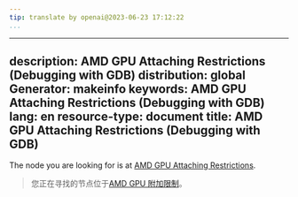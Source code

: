 ```yaml
---
tip: translate by openai@2023-06-23 17:12:22
...
```

---
description: AMD GPU Attaching Restrictions (Debugging with GDB)
distribution: global
Generator: makeinfo
keywords: AMD GPU Attaching Restrictions (Debugging with GDB)
lang: en
resource-type: document
title: AMD GPU Attaching Restrictions (Debugging with GDB)
---

The node you are looking for is at [AMD GPU Attaching Restrictions](AMD-GPU.html#AMD-GPU-Attaching-Restrictions).

> 您正在寻找的节点位于[AMD GPU 附加限制](AMD-GPU.html#AMD-GPU-Attaching-Restrictions)。
